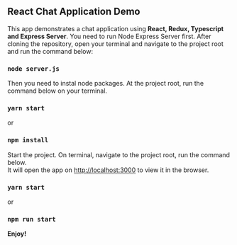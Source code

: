 
## React Chat Application Demo

This app demonstrates a chat application using **React, Redux, Typescript and Express Server**.
You need to run Node Express Server first. After cloning the repository, open your terminal and navigate to the project root and run the command below:

### `node server.js`

Then you need to instal node packages. At the project root, run the command below on your terminal.

### `yarn start`

or

### `npm install`

Start the project. On terminal, navigate to the project root, run the command below.<br />
It will open the app on [http://localhost:3000](http://localhost:3000) to view it in the browser.

### `yarn start`

or

### `npm run start`

**Enjoy!**


